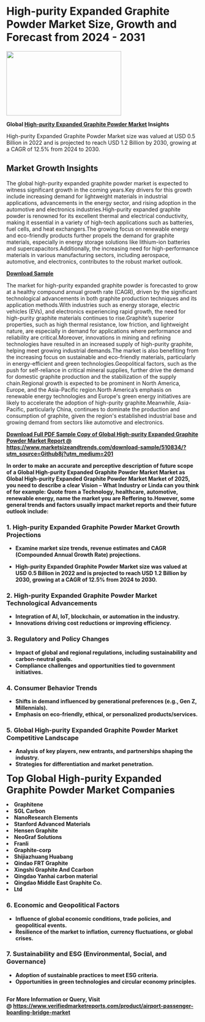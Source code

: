 <H1>High-purity Expanded Graphite Powder Market Size, Growth and Forecast from 2024 - 2031</H1><img class="aligncenter size-medium wp-image-584254" src="https://thirdeyenews.in/wp-content/uploads/2024/09/Global-Market-Research-300x168.jpeg" alt="" width="300" height="168" /><p><strong>Global&nbsp;<a href="https://www.marketsizeandtrends.com/download-sample/510834/?utm_source=Github8j?utm_medium=201">High-purity Expanded Graphite Powder Market</a> Insights</strong></p><p>High-purity Expanded Graphite Powder Market size was valued at USD 0.5 Billion in 2022 and is projected to reach USD 1.2 Billion by 2030, growing at a CAGR of 12.5% from 2024 to 2030.</p><p><h2>Market Growth Insights</h2> <p>The global high-purity expanded graphite powder market is expected to witness significant growth in the coming years.Key drivers for this growth include increasing demand for lightweight materials in industrial applications, advancements in the energy sector, and rising adoption in the automotive and electronics industries.High-purity expanded graphite powder is renowned for its excellent thermal and electrical conductivity, making it essential in a variety of high-tech applications such as batteries, fuel cells, and heat exchangers.The growing focus on renewable energy and eco-friendly products further propels the demand for graphite materials, especially in energy storage solutions like lithium-ion batteries and supercapacitors.Additionally, the increasing need for high-performance materials in various manufacturing sectors, including aerospace, automotive, and electronics, contributes to the robust market outlook.</p> <p><strong><a href="#">Download Sample</a></strong></p> <p>The market for high-purity expanded graphite powder is forecasted to grow at a healthy compound annual growth rate (CAGR), driven by the significant technological advancements in both graphite production techniques and its application methods.With industries such as energy storage, electric vehicles (EVs), and electronics experiencing rapid growth, the need for high-purity graphite materials continues to rise.Graphite’s superior properties, such as high thermal resistance, low friction, and lightweight nature, are especially in demand for applications where performance and reliability are critical.Moreover, innovations in mining and refining technologies have resulted in an increased supply of high-purity graphite, helping meet growing industrial demands.The market is also benefiting from the increasing focus on sustainable and eco-friendly materials, particularly in energy-efficient and green technologies.Geopolitical factors, such as the push for self-reliance in critical mineral supplies, further drive the demand for domestic graphite production and the stabilization of the supply chain.Regional growth is expected to be prominent in North America, Europe, and the Asia-Pacific region.North America’s emphasis on renewable energy technologies and Europe's green energy initiatives are likely to accelerate the adoption of high-purity graphite.Meanwhile, Asia-Pacific, particularly China, continues to dominate the production and consumption of graphite, given the region's established industrial base and growing demand from sectors like automotive and electronics.</p> <p><strong><a href="#"></p><p><span class=""><strong>Download Full PDF Sample Copy of Global High-purity Expanded Graphite Powder Market Report</strong> @ <a href="https://www.marketsizeandtrends.com/download-sample/510834/?utm_source=Github8j?utm_medium=201" target="_blank">https://www.marketsizeandtrends.com/download-sample/510834/?utm_source=Github8j?utm_medium=201</a></span></p><p>In order to make an accurate and perceptive description of future scope of a Global&nbsp;High-purity Expanded Graphite Powder Market Market as Global&nbsp;High-purity Expanded Graphite Powder Market Market of 2025, you need to describe a clear Vision &ndash; What Industry or Linda can you think of for example: Quote from a Technology, healthcare, automotive, renewable energy, name the market you are Reffering to.However, some general trends and factors usually impact market reports and their future outlook include:</p><h3>1.&nbsp;<strong>High-purity Expanded Graphite Powder Market Growth Projections</strong></h3><ul><li>Examine market size trends, revenue estimates and CAGR (Compounded Annual Growth Rate) projections.</li><li><p>High-purity Expanded Graphite Powder Market size was valued at USD 0.5 Billion in 2022 and is projected to reach USD 1.2 Billion by 2030, growing at a CAGR of 12.5% from 2024 to 2030.</p></li></ul><h3>2.&nbsp;<strong>High-purity Expanded Graphite Powder Market Technological Advancements</strong></h3><ul><li>Integration of AI, IoT, blockchain, or automation in the industry.</li><li>Innovations driving cost reductions or improving efficiency.</li></ul><h3>3.&nbsp;<strong>Regulatory and Policy Changes</strong></h3><ul><li>Impact of global and regional regulations, including sustainability and carbon-neutral goals.</li><li>Compliance challenges and opportunities tied to government initiatives.</li></ul><h3>4.&nbsp;<strong>Consumer Behavior Trends</strong></h3><ul><li>Shifts in demand influenced by generational preferences (e.g., Gen Z, Millennials).</li><li>Emphasis on eco-friendly, ethical, or personalized products/services.</li></ul><h3>5.&nbsp;<strong>Global High-purity Expanded Graphite Powder Market Competitive Landscape</strong></h3><ul><li>Analysis of key players, new entrants, and partnerships shaping the industry.</li><li>Strategies for differentiation and market penetration.</li></ul><p data-pm-slice="1 1 []"><span style="color: inherit; font-family: inherit; font-size: 25px;">Top Global High-purity Expanded Graphite Powder Market Companies</span></p><div class="" data-test-id=""><p><li>Graphitene</li><li> SGL Carbon</li><li> NanoResearch Elements</li><li> Stanford Advanced Materials</li><li> Hensen Graphite</li><li> NeoGraf Solutions</li><li> Franli</li><li> Graphite-corp</li><li> Shijiazhuang Huabang</li><li> Qindao FRT Graphite</li><li> Xingshi Graphite And Ccarbon</li><li> Qingdao Yanhai carbon material</li><li> Qingdao Middle East Graphite Co.</li><li> Ltd</li></p></div><h3>6.&nbsp;<strong>Economic and Geopolitical Factors</strong></h3><ul><li>Influence of global economic conditions, trade policies, and geopolitical events.</li><li>Resilience of the market to inflation, currency fluctuations, or global crises.</li></ul><h3>7.&nbsp;<strong>Sustainability and ESG (Environmental, Social, and Governance)</strong></h3><ul><li>Adoption of sustainable practices to meet ESG criteria.</li><li>Opportunities in green technologies and circular economy principles.</li></ul><h2><strong style="font-size: 14px;">For More Information or Query, Visit @&nbsp;</strong><a style="background-color: #ffffff; font-size: 14px;" href="https://www.marketsizeandtrends.com/report/high-purity-expanded-graphite-powder-market/" target="_blank">https://www.verifiedmarketreports.com/product/airport-passenger-boarding-bridge-market</a></h2>